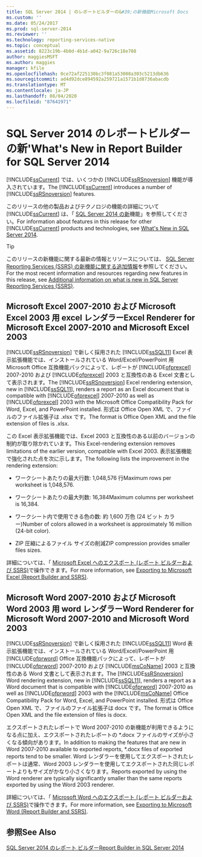 ```yaml
---
title: SQL Server 2014 | のレポートビルダーの&#39;の新機能Microsoft Docs
ms.custom: ''
ms.date: 05/24/2017
ms.prod: sql-server-2014
ms.reviewer: ''
ms.technology: reporting-services-native
ms.topic: conceptual
ms.assetid: 8223c19b-4b0d-4b1d-a042-9a726c18e708
author: maggiesMSFT
ms.author: maggies
manager: kfile
ms.openlocfilehash: 0ce72af225130bc3f081a53008a303c5213db636
ms.sourcegitcommit: ad4d92dce894592a259721a1571b1d8736abacdb
ms.translationtype: MT
ms.contentlocale: ja-JP
ms.lasthandoff: 08/04/2020
ms.locfileid: "87641971"
---
```

# <a name="what39s-new-in-report-builder-for-sql-server-2014"></a><span data-ttu-id="4221f-102">SQL Server 2014 のレポートビルダーの新&#39;</span><span class="sxs-lookup"><span data-stu-id="4221f-102">What&#39;s New in Report Builder for SQL Server 2014</span></span>
  <span data-ttu-id="4221f-103">[!INCLUDE[ssCurrent](../includes/sscurrent-md.md)] では、いくつかの [!INCLUDE[ssRSnoversion](../includes/ssrsnoversion-md.md)] 機能が導入されています。</span><span class="sxs-lookup"><span data-stu-id="4221f-103">The [!INCLUDE[ssCurrent](../includes/sscurrent-md.md)] introduces a number of [!INCLUDE[ssRSnoversion](../includes/ssrsnoversion-md.md)] features.</span></span>  
  
 <span data-ttu-id="4221f-104">このリリースの他の製品およびテクノロジの機能の詳細について [!INCLUDE[ssCurrent](../includes/sscurrent-md.md)] は、「 [SQL Server 2014 の新](../sql-server/what-s-new-in-sql-server-2016.md)機能」を参照してください。</span><span class="sxs-lookup"><span data-stu-id="4221f-104">For information about features in this release for other [!INCLUDE[ssCurrent](../includes/sscurrent-md.md)] products and technologies, see [What's New in SQL Server 2014](../sql-server/what-s-new-in-sql-server-2016.md).</span></span>  
  
> [!TIP]  
>  <span data-ttu-id="4221f-105">このリリースの新機能に関する最新の情報とリソースについては、 [SQL Server Reporting Services (SSRS) の新機能に関する追加情報](https://go.microsoft.com/fwlink/?LinkId=207147)を参照してください。</span><span class="sxs-lookup"><span data-stu-id="4221f-105">For the most recent information and resources regarding new features in this release, see [Additional information on what is new in SQL Server Reporting Services (SSRS)](https://go.microsoft.com/fwlink/?LinkId=207147).</span></span>  
  
##  <a name="excel-renderer-for-microsoft-excel-2007-2010-and-microsoft-excel-2003"></a><a name="ExcelRenderer"></a><span data-ttu-id="4221f-106">Microsoft Excel 2007-2010 および Microsoft Excel 2003 用 excel レンダラー</span><span class="sxs-lookup"><span data-stu-id="4221f-106">Excel Renderer for Microsoft Excel 2007-2010 and Microsoft Excel 2003</span></span>  
 <span data-ttu-id="4221f-107">[!INCLUDE[ssRSnoversion](../includes/ssrsnoversion-md.md)] で新しく採用された [!INCLUDE[ssSQL11](../includes/sssql11-md.md)] Excel 表示拡張機能では、インストールされている Word/Excel/PowerPoint 用 Microsoft Office 互換機能パックによって、レポートが [!INCLUDE[ofprexcel](../includes/ofprexcel-md.md)] 2007-2010 および [!INCLUDE[ofprexcel](../includes/ofprexcel-md.md)] 2003 と互換性のある Excel 文書として表示されます。</span><span class="sxs-lookup"><span data-stu-id="4221f-107">The [!INCLUDE[ssRSnoversion](../includes/ssrsnoversion-md.md)] Excel rendering extension, new in [!INCLUDE[ssSQL11](../includes/sssql11-md.md)], renders a report as an Excel document that is compatible with [!INCLUDE[ofprexcel](../includes/ofprexcel-md.md)] 2007-2010 as well as [!INCLUDE[ofprexcel](../includes/ofprexcel-md.md)] 2003 with the Microsoft Office Compatibility Pack for Word, Excel, and PowerPoint installed.</span></span> <span data-ttu-id="4221f-108">形式は Office Open XML で、ファイルのファイル拡張子は .xlsx です。</span><span class="sxs-lookup"><span data-stu-id="4221f-108">The format is Office Open XML and the file extension of files is .xlsx.</span></span>  
  
 <span data-ttu-id="4221f-109">この Excel 表示拡張機能では、Excel 2003 と互換性のある以前のバージョンの制約が取り除かれています。</span><span class="sxs-lookup"><span data-stu-id="4221f-109">This Excel-rendering extension removes limitations of the earlier version, compatible with Excel 2003.</span></span> <span data-ttu-id="4221f-110">表示拡張機能で強化された点を次に示します。</span><span class="sxs-lookup"><span data-stu-id="4221f-110">The following lists the improvement in the rendering extension:</span></span>  
  
-   <span data-ttu-id="4221f-111">ワークシートあたりの最大行数: 1,048,576 行</span><span class="sxs-lookup"><span data-stu-id="4221f-111">Maximum rows per worksheet is 1,048,576.</span></span>  
  
-   <span data-ttu-id="4221f-112">ワークシートあたりの最大列数: 16,384</span><span class="sxs-lookup"><span data-stu-id="4221f-112">Maximum columns per worksheet is 16,384.</span></span>  
  
-   <span data-ttu-id="4221f-113">ワークシート内で使用できる色の数: 約 1,600 万色 (24 ビット カラー)</span><span class="sxs-lookup"><span data-stu-id="4221f-113">Number of colors allowed in a worksheet is approximately 16 million (24-bit color).</span></span>  
  
-   <span data-ttu-id="4221f-114">ZIP 圧縮によるファイル サイズの削減</span><span class="sxs-lookup"><span data-stu-id="4221f-114">ZIP compression provides smaller files sizes.</span></span>  
  
 <span data-ttu-id="4221f-115">詳細については、「 [Microsoft Excel へのエクスポート &#40;レポート ビルダーおよび SSRS&#41;](report-builder/exporting-to-microsoft-excel-report-builder-and-ssrs.md)で操作できます。</span><span class="sxs-lookup"><span data-stu-id="4221f-115">For more information, see [Exporting to Microsoft Excel &#40;Report Builder and SSRS&#41;](report-builder/exporting-to-microsoft-excel-report-builder-and-ssrs.md).</span></span>  
  
##  <a name="word-renderer-for-microsoft-word-2007-2010-and-microsoft-word-2003"></a><a name="WordRenderer"></a><span data-ttu-id="4221f-116">Microsoft Word 2007-2010 および Microsoft Word 2003 用 word レンダラー</span><span class="sxs-lookup"><span data-stu-id="4221f-116">Word Renderer for Microsoft Word 2007-2010 and Microsoft Word 2003</span></span>  
 <span data-ttu-id="4221f-117">[!INCLUDE[ssRSnoversion](../includes/ssrsnoversion-md.md)] で新しく採用された [!INCLUDE[ssSQL11](../includes/sssql11-md.md)] Word 表示拡張機能では、インストールされている Word/Excel/PowerPoint 用 [!INCLUDE[ofprword](../includes/ofprword-md.md)] Office 互換機能パックによって、レポートが [!INCLUDE[ofprword](../includes/ofprword-md.md)] 2007-2010 および [!INCLUDE[msCoName](../includes/msconame-md.md)] 2003 と互換性のある Word 文書として表示されます。</span><span class="sxs-lookup"><span data-stu-id="4221f-117">The [!INCLUDE[ssRSnoversion](../includes/ssrsnoversion-md.md)] Word rendering extension, new in [!INCLUDE[ssSQL11](../includes/sssql11-md.md)], renders a report as a Word document that is compatible with [!INCLUDE[ofprword](../includes/ofprword-md.md)] 2007-2010 as well as [!INCLUDE[ofprword](../includes/ofprword-md.md)] 2003 with the [!INCLUDE[msCoName](../includes/msconame-md.md)] Office Compatibility Pack for Word, Excel, and PowerPoint installed.</span></span> <span data-ttu-id="4221f-118">形式は Office Open XML で、ファイルのファイル拡張子は docx です。</span><span class="sxs-lookup"><span data-stu-id="4221f-118">The format is Office Open XML and the file extension of files is docx.</span></span>  
  
 <span data-ttu-id="4221f-119">エクスポートされたレポートで Word 2007-2010 の新機能が利用できるようになる点に加え、エクスポートされたレポートの \*.docx ファイルのサイズが小さくなる傾向があります。</span><span class="sxs-lookup"><span data-stu-id="4221f-119">In addition to making the features that are new in Word 2007-2010 available to exported reports, \*.docx files of exported reports tend to be smaller.</span></span> <span data-ttu-id="4221f-120">Word レンダラーを使用してエクスポートされたレポートは通常、Word 2003 レンダラーを使用してエクスポートされた同じレポートよりもサイズがかなり小さくなります。</span><span class="sxs-lookup"><span data-stu-id="4221f-120">Reports exported by using the Word renderer are typically significantly smaller than the same reports exported by using the Word 2003 renderer.</span></span>  
  
 <span data-ttu-id="4221f-121">詳細については、「 [Microsoft Word へのエクスポート &#40;レポート ビルダーおよび SSRS&#41;](report-builder/exporting-to-microsoft-word-report-builder-and-ssrs.md)で操作できます。</span><span class="sxs-lookup"><span data-stu-id="4221f-121">For more information, see [Exporting to Microsoft Word &#40;Report Builder and SSRS&#41;](report-builder/exporting-to-microsoft-word-report-builder-and-ssrs.md).</span></span>  
  
## <a name="see-also"></a><span data-ttu-id="4221f-122">参照</span><span class="sxs-lookup"><span data-stu-id="4221f-122">See Also</span></span>  
 [<span data-ttu-id="4221f-123">SQL Server 2014 のレポート ビルダー</span><span class="sxs-lookup"><span data-stu-id="4221f-123">Report Builder in SQL Server 2014</span></span>](report-builder/report-builder-in-sql-server-2016.md)  
  
  
